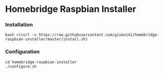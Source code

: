 # Homebridge Raspbian Installer

### Installation

```
bash <(curl -s https://raw.githubusercontent.com/gismo141/homebridge-raspbian-installer/master/install.sh)
```

### Configuration

```
cd homebridge-raspbian-installer
./configure.sh
```
